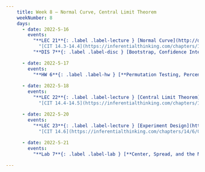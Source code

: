 ```yaml
---
    title: Week 8 – Normal Curve, Central Limit Theorem 
    weekNumber: 8
    days:
      - date: 2022-5-16
        events:
          "**LEC 21**{: .label .label-lecture } [Normal Curve](http://datahub.ucsd.edu/user-redirect/git-sync?repo=https://github.com/dsc-courses/dsc10-2022-sp&subPath=lectures/lec21/lecture21.ipynb)":
            "[CIT 14.3-14.4](https://inferentialthinking.com/chapters/14/3/SD_and_the_Normal_Curve.html)"
          "**DIS 7**{: .label .label-disc } [Bootstrap, Confidence Intervals](http://datahub.ucsd.edu/user-redirect/git-sync?repo=https://github.com/dsc-courses/dsc10-2022-sp&subPath=discussions/07-bootstrap_confidence_int/07-discussion.ipynb) ":

      - date: 2022-5-17
        events:
          "**HW 6**{: .label .label-hw } [**Permutation Testing, Percentiles, and Bootstrapping (due 11:59pm)**](http://datahub.ucsd.edu/user-redirect/git-sync?repo=https://github.com/dsc-courses/dsc10-2022-sp&subPath=homeworks/06-bootstrap/homework6.ipynb)":
                
      - date: 2022-5-18
        events:
          "**LEC 22**{: .label .label-lecture } [Central Limit Theorem](http://datahub.ucsd.edu/user-redirect/git-sync?repo=https://github.com/dsc-courses/dsc10-2022-sp&subPath=lectures/lec22/lecture22.ipynb)  [🎥 Watch Recording](https://youtu.be/vLS30bpEe2Y)":
            "[CIT 14.4-14.5](https://inferentialthinking.com/chapters/14/4/Central_Limit_Theorem.html)"

      - date: 2022-5-20
        events:
          "**LEC 23**{: .label .label-lecture } [Experiment Design](http://datahub.ucsd.edu/user-redirect/git-sync?repo=https://github.com/dsc-courses/dsc10-2022-sp&subPath=lectures/lec23/lecture23.ipynb)":
            "[CIT 14.6](https://inferentialthinking.com/chapters/14/6/Choosing_a_Sample_Size.html)"
      
      - date: 2022-5-21
        events:
          "**Lab 7**{: .label .label-lab } [**Center, Spread, and the Normal Distribution (due 11:59pm)**](http://datahub.ucsd.edu/user-redirect/git-sync?repo=https://github.com/dsc-courses/dsc10-2022-sp&subPath=labs/07-su_normal_clt/lab7.ipynb)":

---
```

